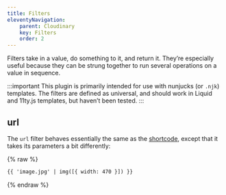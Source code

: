 ```yaml
---
title: Filters
eleventyNavigation:
    parent: Cloudinary
    key: Filters
    order: 2
---
```


Filters take in a value, do something to it, and return it.
They’re especially useful because they can be strung together to run several operations on a value in sequence.

:::important
This plugin is primarily intended for use with nunjucks (or `.njk`) templates.
The filters are defined as universal, and should work in Liquid and 11ty.js templates, but haven’t been tested.
:::

## url

The `url` filter behaves essentially the same as the [shortcode](/docs/cloudinary/shortcodes), except
that it takes its parameters a bit differently:

{% raw %}
```html
{{ 'image.jpg' | img([{ width: 470 }]) }}
```
{% endraw %}
